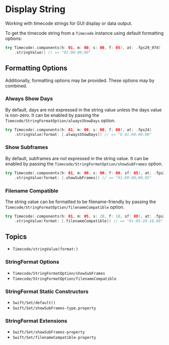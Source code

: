 # Display String

Working with timecode strings for GUI display or data output.

To get the timecode string from a ``Timecode`` instance using default formatting options:

```swift
try Timecode(.components(h: 01, m: 00, s: 00, f: 05), at: .fps29_97d)
    .stringValue() // == "01:00:00;00"
```

## Formatting Options

Additionally, formatting options may be provided. These options may by combined.

### Always Show Days

By default, days are not expressed in the string value unless the days value is non-zero. It can be enabled by passing the ``Timecode/StringFormatOption/alwaysShowDays`` option.

```swift
try Timecode(.components(h: 01, m: 00, s: 00, f: 00), at: .fps24)
    .stringValue(format: [.alwaysShowDays]) // == "0 01:00:00:00"
```

### Show Subframes

By default, subframes are not expressed in the string value. It can be enabled by passing the ``Timecode/StringFormatOption/showSubFrames`` option.

```swift
try Timecode(.components(h: 01, m: 00, s: 00, f: 00, sf: 05), at: .fps29_97d)
    .stringValue(format: [.showSubFrames]) // == "01:00:00;00.05"
```

### Filename Compatible

The string value can be formatted to be filename-friendly by passing the ``Timecode/StringFormatOption/filenameCompatible`` option.

```swift
try Timecode(.components(h: 01, m: 05, s: 20, f: 10, sf: 08), at: .fps29_97d)
    .stringValue(format: [.filenameCompatible]) // == "01-05-20-10.08"
```

## Topics

- ``Timecode/stringValue(format:)``

### StringFormat Options

- ``Timecode/StringFormatOption/showSubFrames``
- ``Timecode/StringFormatOption/filenameCompatible``

### StringFormat Static Constructors

- ``Swift/Set/default()``
- ``Swift/Set/showSubFrames-type.property``

### StringFormat Extensions

- ``Swift/Set/showSubFrames-property``
- ``Swift/Set/filenameCompatible-property``
